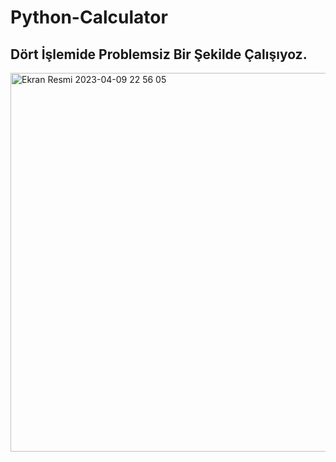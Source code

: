 # Python-Calculator

## Dört İşlemide Problemsiz Bir Şekilde Çalışıyoz.


<img width="606" alt="Ekran Resmi 2023-04-09 22 56 05" src="https://user-images.githubusercontent.com/103415904/230793849-28eeb279-1fec-4232-a49e-fa45e861d3ea.png">

